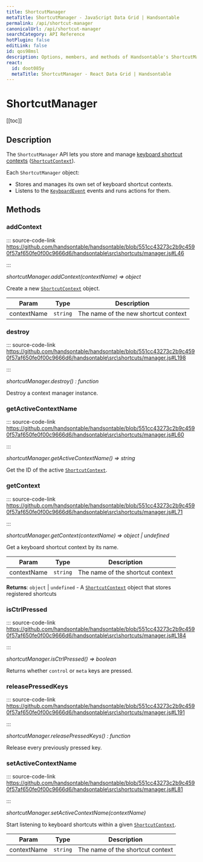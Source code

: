 ```yaml
---
title: ShortcutManager
metaTitle: ShortcutManager - JavaScript Data Grid | Handsontable
permalink: /api/shortcut-manager
canonicalUrl: /api/shortcut-manager
searchCategory: API Reference
hotPlugin: false
editLink: false
id: qos98msl
description: Options, members, and methods of Handsontable's ShortcutManager API.
react:
  id: doot085y
  metaTitle: ShortcutManager - React Data Grid | Handsontable
---
```


# ShortcutManager

[[toc]]

## Description

The `ShortcutManager` API lets you store and manage [keyboard shortcut contexts](@/guides/navigation/keyboard-shortcuts/keyboard-shortcuts.md#keyboard-shortcut-contexts) ([`ShortcutContext`](@/api/shortcutContext.md)).

Each `ShortcutManager` object:
- Stores and manages its own set of keyboard shortcut contexts.
- Listens to the [`KeyboardEvent`](https://developer.mozilla.org/en-US/docs/Web/API/KeyboardEvent) events and runs actions for them.


## Methods

### addContext
  
::: source-code-link https://github.com/handsontable/handsontable/blob/551cc43273c2b9c4590f57af650fe0f00c9666d6/handsontable\src\shortcuts/manager.js#L46

:::

_shortcutManager.addContext(contextName) ⇒ object_

Create a new [`ShortcutContext`](@/api/shortcutContext.md) object.


| Param | Type | Description |
| --- | --- | --- |
| contextName | `string` | The name of the new shortcut context |



### destroy
  
::: source-code-link https://github.com/handsontable/handsontable/blob/551cc43273c2b9c4590f57af650fe0f00c9666d6/handsontable\src\shortcuts/manager.js#L198

:::

_shortcutManager.destroy() : function_

Destroy a context manager instance.



### getActiveContextName
  
::: source-code-link https://github.com/handsontable/handsontable/blob/551cc43273c2b9c4590f57af650fe0f00c9666d6/handsontable\src\shortcuts/manager.js#L60

:::

_shortcutManager.getActiveContextName() ⇒ string_

Get the ID of the active [`ShortcutContext`](@/api/shortcutContext.md).



### getContext
  
::: source-code-link https://github.com/handsontable/handsontable/blob/551cc43273c2b9c4590f57af650fe0f00c9666d6/handsontable\src\shortcuts/manager.js#L71

:::

_shortcutManager.getContext(contextName) ⇒ object | undefined_

Get a keyboard shortcut context by its name.


| Param | Type | Description |
| --- | --- | --- |
| contextName | `string` | The name of the shortcut context |


**Returns**: `object` | `undefined` - A [`ShortcutContext`](@/api/shortcutContext.md) object that stores registered shortcuts  

### isCtrlPressed
  
::: source-code-link https://github.com/handsontable/handsontable/blob/551cc43273c2b9c4590f57af650fe0f00c9666d6/handsontable\src\shortcuts/manager.js#L184

:::

_shortcutManager.isCtrlPressed() ⇒ boolean_

Returns whether `control` or `meta` keys are pressed.



### releasePressedKeys
  
::: source-code-link https://github.com/handsontable/handsontable/blob/551cc43273c2b9c4590f57af650fe0f00c9666d6/handsontable\src\shortcuts/manager.js#L191

:::

_shortcutManager.releasePressedKeys() : function_

Release every previously pressed key.



### setActiveContextName
  
::: source-code-link https://github.com/handsontable/handsontable/blob/551cc43273c2b9c4590f57af650fe0f00c9666d6/handsontable\src\shortcuts/manager.js#L81

:::

_shortcutManager.setActiveContextName(contextName)_

Start listening to keyboard shortcuts within a given [`ShortcutContext`](@/api/shortcutContext.md).


| Param | Type | Description |
| --- | --- | --- |
| contextName | `string` | The name of the shortcut context |


